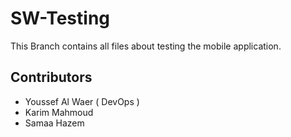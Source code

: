 # SW-Testing
This Branch contains all files about testing the mobile application.

## Contributors

- Youssef Al Waer ( DevOps )
- Karim Mahmoud
- Samaa Hazem
